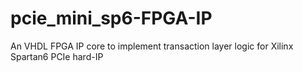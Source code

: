 # pcie_mini_sp6-FPGA-IP
An VHDL FPGA IP core to implement transaction layer logic for Xilinx Spartan6 PCIe hard-IP
